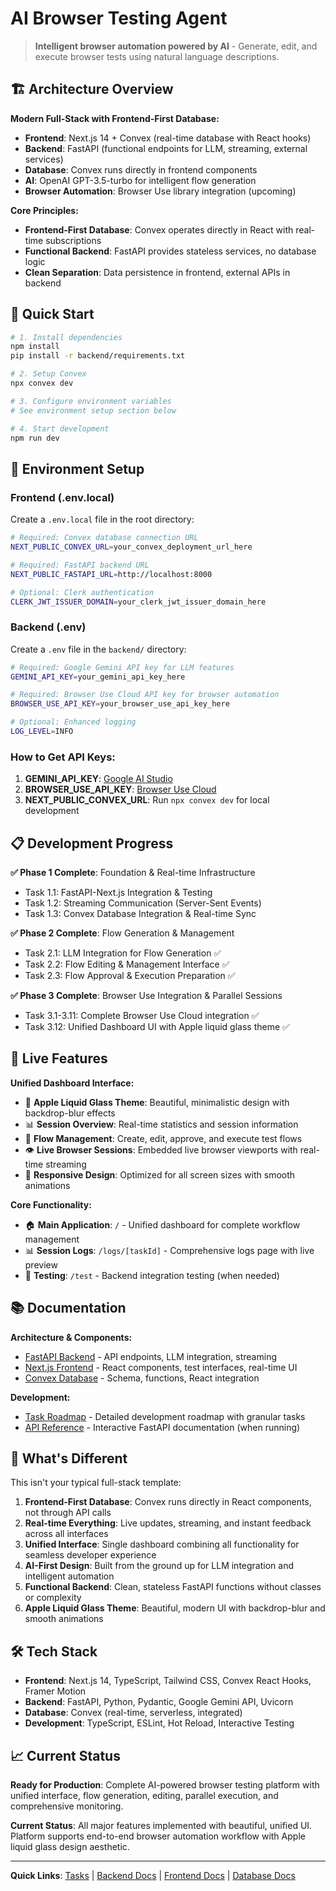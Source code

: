 # AI Browser Testing Agent

> **Intelligent browser automation powered by AI** - Generate, edit, and execute browser tests using natural language descriptions.

## 🏗️ Architecture Overview

**Modern Full-Stack with Frontend-First Database:**

- **Frontend**: Next.js 14 + Convex (real-time database with React hooks)
- **Backend**: FastAPI (functional endpoints for LLM, streaming, external services)
- **Database**: Convex runs directly in frontend components
- **AI**: OpenAI GPT-3.5-turbo for intelligent flow generation
- **Browser Automation**: Browser Use library integration (upcoming)

**Core Principles:**

- **Frontend-First Database**: Convex operates directly in React with real-time subscriptions
- **Functional Backend**: FastAPI provides stateless services, no database logic
- **Clean Separation**: Data persistence in frontend, external APIs in backend

## 🚀 Quick Start

```bash
# 1. Install dependencies
npm install
pip install -r backend/requirements.txt

# 2. Setup Convex
npx convex dev

# 3. Configure environment variables
# See environment setup section below

# 4. Start development
npm run dev
```

## 🔧 Environment Setup

### Frontend (.env.local)

Create a `.env.local` file in the root directory:

```bash
# Required: Convex database connection URL
NEXT_PUBLIC_CONVEX_URL=your_convex_deployment_url_here

# Required: FastAPI backend URL
NEXT_PUBLIC_FASTAPI_URL=http://localhost:8000

# Optional: Clerk authentication
CLERK_JWT_ISSUER_DOMAIN=your_clerk_jwt_issuer_domain_here
```

### Backend (.env)

Create a `.env` file in the `backend/` directory:

```bash
# Required: Google Gemini API key for LLM features
GEMINI_API_KEY=your_gemini_api_key_here

# Required: Browser Use Cloud API key for browser automation
BROWSER_USE_API_KEY=your_browser_use_api_key_here

# Optional: Enhanced logging
LOG_LEVEL=INFO
```

### How to Get API Keys:

1. **GEMINI_API_KEY**: [Google AI Studio](https://makersuite.google.com/app/apikey)
2. **BROWSER_USE_API_KEY**: [Browser Use Cloud](https://browseruse.com/)
3. **NEXT_PUBLIC_CONVEX_URL**: Run `npx convex dev` for local development

## 📋 Development Progress

**✅ Phase 1 Complete**: Foundation & Real-time Infrastructure

- Task 1.1: FastAPI-Next.js Integration & Testing
- Task 1.2: Streaming Communication (Server-Sent Events)
- Task 1.3: Convex Database Integration & Real-time Sync

**✅ Phase 2 Complete**: Flow Generation & Management

- Task 2.1: LLM Integration for Flow Generation ✅
- Task 2.2: Flow Editing & Management Interface ✅
- Task 2.3: Flow Approval & Execution Preparation ✅

**✅ Phase 3 Complete**: Browser Use Integration & Parallel Sessions

- Task 3.1-3.11: Complete Browser Use Cloud integration ✅
- Task 3.12: Unified Dashboard UI with Apple liquid glass theme ✅

## 🚀 Live Features

**Unified Dashboard Interface:**

- 🎨 **Apple Liquid Glass Theme**: Beautiful, minimalistic design with backdrop-blur effects
- 📊 **Session Overview**: Real-time statistics and session information
- 🔄 **Flow Management**: Create, edit, approve, and execute test flows
- 👁️ **Live Browser Sessions**: Embedded live browser viewports with real-time streaming
- 📱 **Responsive Design**: Optimized for all screen sizes with smooth animations

**Core Functionality:**

- 🏠 **Main Application**: `/` - Unified dashboard for complete workflow management
- 📊 **Session Logs**: `/logs/[taskId]` - Comprehensive logs page with live preview
- 🧪 **Testing**: `/test` - Backend integration testing (when needed)

## 📚 Documentation

**Architecture & Components:**

- [FastAPI Backend](./docs/fastapi-backend.md) - API endpoints, LLM integration, streaming
- [Next.js Frontend](./docs/nextjs-frontend.md) - React components, test interfaces, real-time UI
- [Convex Database](./docs/convex-database.md) - Schema, functions, React integration

**Development:**

- [Task Roadmap](./tasks.md) - Detailed development roadmap with granular tasks
- [API Reference](http://localhost:8000/docs) - Interactive FastAPI documentation (when running)

## 🔄 What's Different

This isn't your typical full-stack template:

1. **Frontend-First Database**: Convex runs directly in React components, not through API calls
2. **Real-time Everything**: Live updates, streaming, and instant feedback across all interfaces
3. **Unified Interface**: Single dashboard combining all functionality for seamless developer experience
4. **AI-First Design**: Built from the ground up for LLM integration and intelligent automation
5. **Functional Backend**: Clean, stateless FastAPI functions without classes or complexity
6. **Apple Liquid Glass Theme**: Beautiful, modern UI with backdrop-blur and smooth animations

## 🛠️ Tech Stack

- **Frontend**: Next.js 14, TypeScript, Tailwind CSS, Convex React Hooks, Framer Motion
- **Backend**: FastAPI, Python, Pydantic, Google Gemini API, Uvicorn
- **Database**: Convex (real-time, serverless, integrated)
- **Development**: TypeScript, ESLint, Hot Reload, Interactive Testing

## 📈 Current Status

**Ready for Production**: Complete AI-powered browser testing platform with unified interface, flow generation, editing, parallel execution, and comprehensive monitoring.

**Current Status**: All major features implemented with beautiful, unified UI. Platform supports end-to-end browser automation workflow with Apple liquid glass design aesthetic.

---

**Quick Links**: [Tasks](./tasks.md) | [Backend Docs](./docs/fastapi-backend.md) | [Frontend Docs](./docs/nextjs-frontend.md) | [Database Docs](./docs/convex-database.md)
